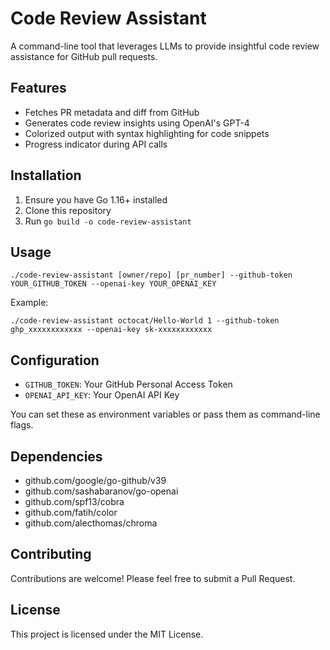 # Code Review Assistant

A command-line tool that leverages LLMs to provide insightful code review assistance for GitHub pull requests.

## Features

- Fetches PR metadata and diff from GitHub
- Generates code review insights using OpenAI's GPT-4
- Colorized output with syntax highlighting for code snippets
- Progress indicator during API calls

## Installation

1. Ensure you have Go 1.16+ installed
2. Clone this repository
3. Run `go build -o code-review-assistant`

## Usage

```
./code-review-assistant [owner/repo] [pr_number] --github-token YOUR_GITHUB_TOKEN --openai-key YOUR_OPENAI_KEY
```

Example:
```
./code-review-assistant octocat/Hello-World 1 --github-token ghp_xxxxxxxxxxxx --openai-key sk-xxxxxxxxxxxx
```

## Configuration

- `GITHUB_TOKEN`: Your GitHub Personal Access Token
- `OPENAI_API_KEY`: Your OpenAI API Key

You can set these as environment variables or pass them as command-line flags.

## Dependencies

- github.com/google/go-github/v39
- github.com/sashabaranov/go-openai
- github.com/spf13/cobra
- github.com/fatih/color
- github.com/alecthomas/chroma

## Contributing

Contributions are welcome! Please feel free to submit a Pull Request.

## License

This project is licensed under the MIT License.
